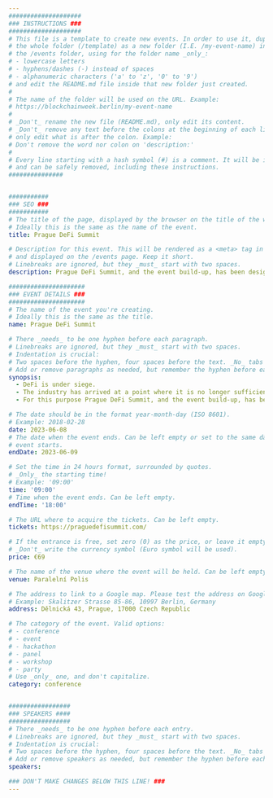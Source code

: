 ```yaml
---
####################
### INSTRUCTIONS ###
####################
# This file is a template to create new events. In order to use it, duplicate
# the whole folder (/template) as a new folder (I.E. /my-event-name) inside of
# the /events folder, using for the folder name _only_:
# - lowercase letters
# - hyphens/dashes (-) instead of spaces
# - alphanumeric characters ('a' to 'z', '0' to '9')
# and edit the README.md file inside that new folder just created.
#
# The name of the folder will be used on the URL. Example:
# https://blockchainweek.berlin/my-event-name
#
# _Don't_ rename the new file (README.md), only edit its content.
# _Don't_ remove any text before the colons at the beginning of each line,
# only edit what is after the colon. Example:
# Don't remove the word nor colon on 'description:'
#
# Every line starting with a hash symbol (#) is a comment. It will be ignored
# and can be safely removed, including these instructions.
###############


###########
### SEO ###
###########
# The title of the page, displayed by the browser on the title of the window.
# Ideally this is the same as the name of the event.
title: Prague DeFi Summit

# Description for this event. This will be rendered as a <meta> tag in the HTML,
# and displayed on the /events page. Keep it short.
# Linebreaks are ignored, but they _must_ start with two spaces.
description: Prague DeFi Summit, and the event build-up, has been designed around community collaboration and idea iteration. The Summit is going to be filled with presentations, panels, fireside chats and networking. Are we ready to seize the opportunity?

#####################
### EVENT DETAILS ###
#####################
# The name of the event you're creating.
# Ideally this is the same as the title.
name: Prague DeFi Summit

# There _needs_ to be one hyphen before each paragraph.
# Linebreaks are ignored, but they _must_ start with two spaces.
# Indentation is crucial:
# Two spaces before the hyphen, four spaces before the text. _No_ tabs allowed.
# Add or remove paragraphs as needed, but remember the hyphen before each entry.
synopsis:
  - DeFi is under siege.
  - The industry has arrived at a point where it is no longer sufficient to just keep saying “let’s get back to building”. We risk losing a bankless future unless the community comes together and collaborates on an action plan. Does the plan involve collaborating with the legacy establishment, or is it centered around scorched-earth policy? What are the key pillars of the plan? The community needs to decide, the industry needs to take action. 
  - For this purpose Prague DeFi Summit, and the event build-up, has been designed around community collaboration and idea iteration. The Summit is going to be filled with presentations, panels, fireside chats and networking. Are we ready to seize the opportunity?

# The date should be in the format year-month-day (ISO 8601).
# Example: 2018-02-28
date: 2023-06-08
# The date when the event ends. Can be left empty or set to the same day the
# event starts.
endDate: 2023-06-09

# Set the time in 24 hours format, surrounded by quotes.
# _Only_ the starting time!
# Example: '09:00'
time: '09:00'
# Time when the event ends. Can be left empty.
endTime: '18:00'

# The URL where to acquire the tickets. Can be left empty.
tickets: https://praguedefisummit.com/

# If the entrance is free, set zero (0) as the price, or leave it empty.
# _Don't_ write the currency symbol (Euro symbol will be used).
price: €69

# The name of the venue where the event will be held. Can be left empty.
venue: Paralelní Polis

# The address to link to a Google map. Please test the address on Google Maps.
# Example: Skalitzer Strasse 85-86, 10997 Berlin, Germany
address: Dělnická 43, Prague, 17000 Czech Republic

# The category of the event. Valid options:
# - conference
# - event
# - hackathon
# - panel
# - workshop
# - party
# Use _only_ one, and don't capitalize.
category: conference


#################
### SPEAKERS ####
#################
# There _needs_ to be one hyphen before each entry.
# Linebreaks are ignored, but they _must_ start with two spaces.
# Indentation is crucial:
# Two spaces before the hyphen, four spaces before the text. _No_ tabs allowed.
# Add or remove speakers as needed, but remember the hyphen before each entry.
speakers:

### DON'T MAKE CHANGES BELOW THIS LINE! ###
---
```


<!-- ### DON'T MAKE CHANGES BELOW THIS LINE! ### -->

<Event-Content/>
